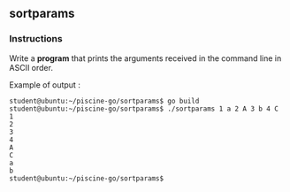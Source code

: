 ## sortparams

### Instructions

Write a **program** that prints the arguments received in the command line in ASCII order.

Example of output :

```console
student@ubuntu:~/piscine-go/sortparams$ go build
student@ubuntu:~/piscine-go/sortparams$ ./sortparams 1 a 2 A 3 b 4 C
1
2
3
4
A
C
a
b
student@ubuntu:~/piscine-go/sortparams$
```
